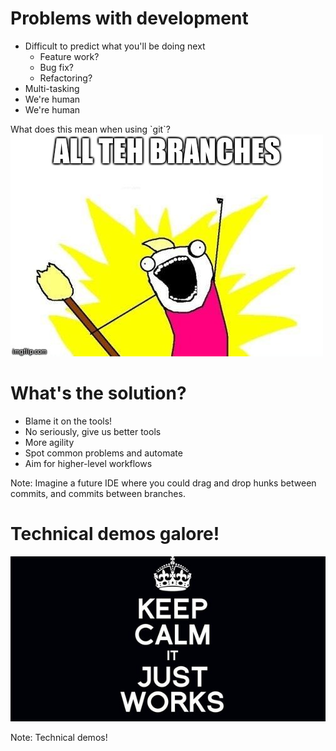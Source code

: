 <!-- .slide: data-state="normal" id="problems" data-menu-title="Problems" data-timing="40" -->
# Problems with development

*   <!-- .element: class="fragment" -->
    Difficult to predict what you'll be doing next
    *   <!-- .element: class="fragment" -->
        Feature work?
    *   <!-- .element: class="fragment" -->
        Bug fix?
    *   <!-- .element: class="fragment" -->
        Refactoring?
*   <!-- .element: class="fragment" -->
    Multi-tasking
*   <!-- .element: class="fragment" -->
    We're human
*   <!-- .element: class="fragment" -->
    We're human

<!-- .element: class="fragment" --> What does this mean when using `git`?


<!-- .slide: data-state="blank-slide" class="full-screen" id="all-teh-branches" data-menu-title="Argh" data-timing="40" -->
<img alt="All teh branches!" src="images/all-teh-branches.jpg"/>


<!-- .slide: data-state="normal" id="solution" data-menu-title="Solutions" data-timing="40" -->
# What's the solution?

*   <!-- .element: class="fragment" -->
    Blame it on the tools!
*   <!-- .element: class="fragment" -->
    No seriously, give us better tools
*   <!-- .element: class="fragment" -->
    More agility
*   <!-- .element: class="fragment" -->
    Spot common problems and automate
*   <!-- .element: class="fragment" -->
    Aim for higher-level workflows

Note:
Imagine a future IDE where you could drag and drop hunks
between commits, and commits between branches.


<!-- .slide: data-state="section-break" id="demos" data-menu-title="Demos" data-timing="40" -->
# Technical demos galore!


<!-- .slide: data-state="blank-slide" class="full-screen" id="keep-calm" data-menu-title="Keep Calm" data-timing="40" -->
<img alt="Keep Calm, It Just Works" src="images/keep-calm-it-just-works.jpg" />

Note:
Technical demos!
